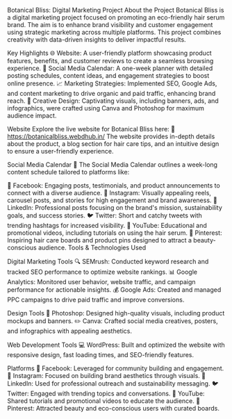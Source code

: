  Botanical Bliss: Digital Marketing Project
About the Project
Botanical Bliss is a digital marketing project focused on promoting an eco-friendly hair serum brand. The aim is to enhance brand visibility and customer engagement using strategic marketing across multiple platforms. This project combines creativity with data-driven insights to deliver impactful results.

Key Highlights
🌐 Website: A user-friendly platform showcasing product features, benefits, and customer reviews to create a seamless browsing experience.
📅 Social Media Calendar: A one-week planner with detailed posting schedules, content ideas, and engagement strategies to boost online presence.
📈 Marketing Strategies: Implemented SEO, Google Ads, and content marketing to drive organic and paid traffic, enhancing brand reach.
🎨 Creative Design: Captivating visuals, including banners, ads, and infographics, were crafted using Canva and Photoshop for maximum audience impact.

Website
Explore the live website for Botanical Bliss here:
🔗  https://botanicalbliss.webdhub.in/
The website provides in-depth details about the product, a blog section for hair care tips, and an intuitive design to ensure a user-friendly experience.

Social Media Calendar
📅 The Social Media Calendar outlines a week-long content schedule tailored to platforms like:

🌟 Facebook: Engaging posts, testimonials, and product announcements to connect with a diverse audience.
📸 Instagram: Visually appealing reels, carousel posts, and stories for high engagement and brand awareness.
💼 LinkedIn: Professional posts focusing on the brand's mission, sustainability goals, and success stories.
🐦 Twitter: Short and catchy tweets with trending hashtags for increased visibility.
🎥 YouTube: Educational and promotional videos, including tutorials on using the hair serum.
📌 Pinterest: Inspiring hair care boards and product pins designed to attract a beauty-conscious audience.
Tools & Technologies Used

Digital Marketing Tools
🔍 SEMrush: Conducted keyword research and tracked SEO performance to optimize website rankings.
📊 Google Analytics: Monitored user behavior, website traffic, and campaign performance for actionable insights.
💰 Google Ads: Created and managed PPC campaigns to drive paid traffic and improve conversions.

Design Tools
🎨 Photoshop: Designed high-quality visuals, including product mockups and banners.
✏️ Canva: Crafted social media creatives, posters, and infographics with appealing aesthetics.

Web Development Tools
💻 WordPress: Built and optimized the website with responsive design, fast loading times, and SEO-friendly features.

Platforms
🌟 Facebook: Leveraged for community building and engagement.
📸 Instagram: Focused on building brand aesthetics through visuals.
💼 LinkedIn: Used for professional outreach and sustainability messaging.
🐦 Twitter: Engaged with trending topics and conversations.
🎥 YouTube: Shared tutorials and promotional videos to educate the audience.
📌 Pinterest: Attracted beauty and eco-conscious users with curated boards.
